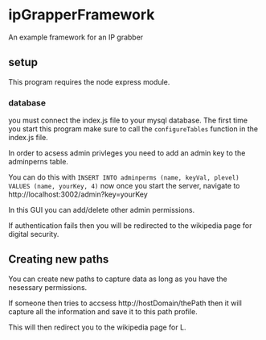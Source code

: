 # ipGrapperFramework
An example framework for an IP grabber

## setup

This program requires the node express module.
 
### database

 you must connect the index.js file to your mysql database. 
 The first time you start this program make sure to call the `configureTables` function in the index.js file.
 
 In order to acsess admin privleges you need to add an admin key to the adminperns table.
 
 You can do this with `INSERT INTO adminperms (name, keyVal, plevel) VALUES (name, yourKey, 4)` now once you start the server, navigate to http://localhost:3002/admin?key=yourKey 
 
 In this GUI you can add/delete other admin permissions.
 
 If authentication fails then you will be redirected to the wikipedia page for digital security.

## Creating new paths

You can create new paths to capture data as long as you have the nesessary permissions.

If someone then tries to accsess http://hostDomain/thePath then it will capture all the information and save it to this path profile.

This will then redirect you to the wikipedia page for L.

 
